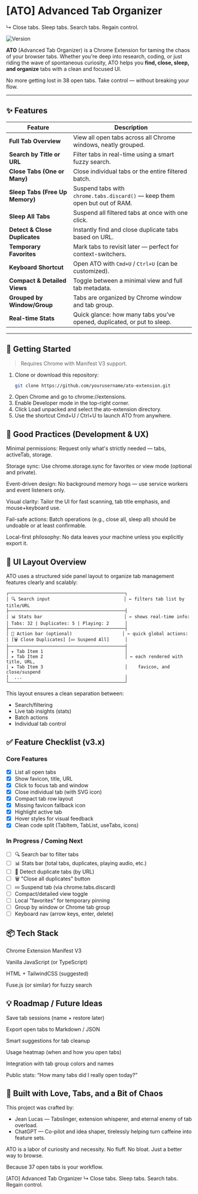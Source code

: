 # [ATO] Advanced Tab Organizer
↳ Close tabs. Sleep tabs. Search tabs. Regain control.

![Version](https://img.shields.io/badge/version-2.0-blue.svg)

**ATO** (Advanced Tab Organizer) is a Chrome Extension for taming the chaos of your browser tabs. Whether you're deep into research, coding, or just riding the wave of spontaneous curiosity, ATO helps you **find, close, sleep, and organize** tabs with a clean and focused UI.

No more getting lost in 38 open tabs. Take control — without breaking your flow.

---

## ✨ Features

| Feature                          | Description |
|----------------------------------|-------------|
| **Full Tab Overview**            | View all open tabs across all Chrome windows, neatly grouped. |
| **Search by Title or URL**       | Filter tabs in real-time using a smart fuzzy search. |
| **Close Tabs (One or Many)**     | Close individual tabs or the entire filtered batch. |
| **Sleep Tabs (Free Up Memory)**  | Suspend tabs with `chrome.tabs.discard()` — keep them open but out of RAM. |
| **Sleep All Tabs**               | Suspend all filtered tabs at once with one click. |
| **Detect & Close Duplicates**    | Instantly find and close duplicate tabs based on URL. |
| **Temporary Favorites**          | Mark tabs to revisit later — perfect for context-switchers. |
| **Keyboard Shortcut**            | Open ATO with `Cmd+U` / `Ctrl+U` (can be customized). |
| **Compact & Detailed Views**     | Toggle between a minimal view and full tab metadata. |
| **Grouped by Window/Group**      | Tabs are organized by Chrome window and tab group. |
| **Real-time Stats**              | Quick glance: how many tabs you’ve opened, duplicated, or put to sleep. |

---

## 🚀 Getting Started

> Requires Chrome with Manifest V3 support.

1. Clone or download this repository:
   ```bash
   git clone https://github.com/yourusername/ato-extension.git
   ```
2. Open Chrome and go to chrome://extensions.
3. Enable Developer mode in the top-right corner.
4. Click Load unpacked and select the ato-extension directory.
5. Use the shortcut Cmd+U / Ctrl+U to launch ATO from anywhere.

## 🧠 Good Practices (Development & UX)

Minimal permissions: Request only what's strictly needed — tabs, activeTab, storage.

Storage sync: Use chrome.storage.sync for favorites or view mode (optional and private).

Event-driven design: No background memory hogs — use service workers and event listeners only.

Visual clarity: Tailor the UI for fast scanning, tab title emphasis, and mouse+keyboard use.

Fail-safe actions: Batch operations (e.g., close all, sleep all) should be undoable or at least confirmable.

Local-first philosophy: No data leaves your machine unless you explicitly export it.

## 🧭 UI Layout Overview

ATO uses a structured side panel layout to organize tab management features clearly and scalably:

```
┌────────────────────────────────────────────┐
│ 🔍 Search input                            │ ← filters tab list by title/URL
├────────────────────────────────────────────┤
│ 📊 Stats bar                               │ ← shows real-time info:
│ Tabs: 32 | Duplicates: 5 | Playing: 2      │
├────────────────────────────────────────────┤
│ 🧠 Action bar (optional)                   │ ← quick global actions:
│ [🗑 Close Duplicates] [💤 Suspend All]      │
├────────────────────────────────────────────┤
│ ▸ Tab Item 1                               │
│ ▸ Tab Item 2                               │ ← each rendered with title, URL,
│ ▸ Tab Item 3                               │    favicon, and close/suspend
│  ...                                       │
└────────────────────────────────────────────┘
```

This layout ensures a clean separation between:

* Search/filtering
* Live tab insights (stats)
* Batch actions
* Individual tab control

## ✅ Feature Checklist (v3.x)

### Core Features

- [x] List all open tabs
- [x] Show favicon, title, URL
- [x] Click to focus tab and window
- [x] Close individual tab (with SVG icon)
- [x] Compact tab row layout
- [x] Missing favicon fallback icon
- [x] Highlight active tab
- [x] Hover styles for visual feedback
- [x] Clean code split (TabItem, TabList, useTabs, icons)

### In Progress / Coming Next

- [ ] 🔍 Search bar to filter tabs
- [ ] 📊 Stats bar (total tabs, duplicates, playing audio, etc.)
- [ ] 🧠 Detect duplicate tabs (by URL)
- [ ] 🗑 "Close all duplicates" button
- [ ] 💤 Suspend tab (via chrome.tabs.discard)
- [ ] Compact/detailed view toggle
- [ ] Local "favorites" for temporary pinning
- [ ] Group by window or Chrome tab group
- [ ] Keyboard nav (arrow keys, enter, delete)

## 📦 Tech Stack

Chrome Extension Manifest V3

Vanilla JavaScript (or TypeScript)

HTML + TailwindCSS (suggested)

Fuse.js (or similar) for fuzzy search

## 💡 Roadmap / Future Ideas

Save tab sessions (name + restore later)

Export open tabs to Markdown / JSON

Smart suggestions for tab cleanup

Usage heatmap (when and how you open tabs)

Integration with tab group colors and names

Public stats: “How many tabs did I really open today?”

## 🤝 Built with Love, Tabs, and a Bit of Chaos
This project was crafted by:

* Jean Lucas — Tabslinger, extension whisperer, and eternal enemy of tab overload.
* ChatGPT — Co-pilot and idea shaper, tirelessly helping turn caffeine into feature sets.

ATO is a labor of curiosity and necessity.
No fluff. No bloat. Just a better way to browse.

Because 37 open tabs is your workflow.

[ATO] Advanced Tab Organizer
↳ Close tabs. Sleep tabs. Search tabs. Regain control.
